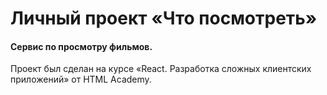# Личный проект «Что посмотреть»
#### Сервис по просмотру фильмов.
Проект был сделан на курсе «React. Разработка сложных клиентских приложений» от HTML Academy. 
